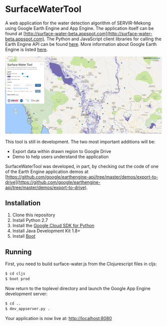 # SurfaceWaterTool

A web application for the water detection algorithm of SERVIR-Mekong using
Google Earth Engine and App Engine. The application itself can be found at
[http://surface-water-beta.appspot.com](http://surface-water-beta.appspot.com).
The Python and JavaScript client libraries for calling the Earth Engine API can
be found [here](https://github.com/google/earthengine-api). More information about
Google Earth Engine is listed [here](https://developers.google.com/earth-engine).

![Screenshot](static/images/screenshot.png)

This tool is still in development. The two most important additions will be:
- Export data within drawn region to Google Drive
- Demo to help users understand the application

SurfaceWaterTool was developed, in part, by checking out the code of one
of the Earth Engine application demos at [https://github.com/google/earthengine-api/tree/master/demos/export-to-drive](https://github.com/google/earthengine-api/tree/master/demos/export-to-drive).

## Installation

1. Clone this repository
2. Install Python 2.7
3. Install the [Google Cloud SDK for Python](https://cloud.google.com/appengine/docs/python/download)
4. Install Java Development Kit 1.8+
5. Install [Boot](http://boot-clj.com)

## Running

First, you need to build surface-water.js from the Clojurescript files in cljs:

```bash
$ cd cljs
$ boot prod
```

Now return to the toplevel directory and launch the Google App Engine
development server:

```bash
$ cd ..
$ dev_appserver.py .
```

Your application is now live at: [http://localhost:8080](http://localhost:8080)
